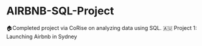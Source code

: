# AIRBNB-SQL-Project
🏠Completed project via CoRise on analyzing data using SQL.
🇦🇺 Project 1: Launching Airbnb in Sydney
